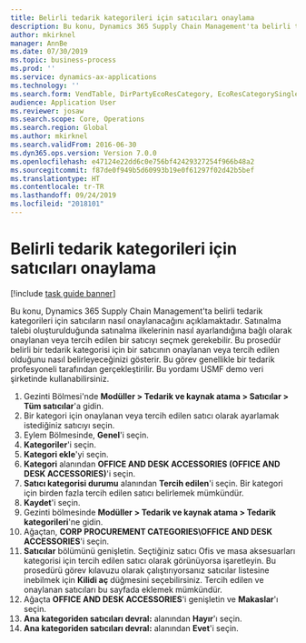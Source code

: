 ```yaml
---
title: Belirli tedarik kategorileri için satıcıları onaylama
description: Bu konu, Dynamics 365 Supply Chain Management'ta belirli tedarik kategorileri için satıcıların nasıl onaylanacağını açıklamaktadır.
author: mkirknel
manager: AnnBe
ms.date: 07/30/2019
ms.topic: business-process
ms.prod: ''
ms.service: dynamics-ax-applications
ms.technology: ''
ms.search.form: VendTable, DirPartyEcoResCategory, EcoResCategorySingleLookup, ProcCategoryHierarchyManagement
audience: Application User
ms.reviewer: josaw
ms.search.scope: Core, Operations
ms.search.region: Global
ms.author: mkirknel
ms.search.validFrom: 2016-06-30
ms.dyn365.ops.version: Version 7.0.0
ms.openlocfilehash: e47124e22dd6c0e756bf42429327254f966b48a2
ms.sourcegitcommit: f87de0f949b5d60993b19e0f61297f02d42b5bef
ms.translationtype: HT
ms.contentlocale: tr-TR
ms.lasthandoff: 09/24/2019
ms.locfileid: "2018101"
---
```

# <a name="approve-vendors-for-specific-procurement-categories"></a>Belirli tedarik kategorileri için satıcıları onaylama

[!include [task guide banner](../../includes/task-guide-banner.md)]

Bu konu, Dynamics 365 Supply Chain Management'ta belirli tedarik kategorileri için satıcıların nasıl onaylanacağını açıklamaktadır. Satınalma talebi oluşturulduğunda satınalma ilkelerinin nasıl ayarlandığına bağlı olarak onaylanan veya tercih edilen bir satıcıyı seçmek gerekebilir. Bu prosedür belirli bir tedarik kategorisi için bir satıcının onaylanan veya tercih edilen olduğunu nasıl belirleyeceğinizi gösterir. Bu görev genellikle bir tedarik profesyoneli tarafından gerçekleştirilir. Bu yordamı USMF demo veri şirketinde kullanabilirsiniz.

1. Gezinti Bölmesi'nde **Modüller > Tedarik ve kaynak atama > Satıcılar > Tüm satıcılar**'a gidin.
2. Bir kategori için onaylanan veya tercih edilen satıcı olarak ayarlamak istediğiniz satıcıyı seçin.
3. Eylem Bölmesinde, **Genel**'i seçin.
4. **Kategoriler**'i seçin.
5. **Kategori ekle**'yi seçin.
6. **Kategori** alanından **OFFICE AND DESK ACCESSORIES (OFFICE AND DESK ACCESSORIES)**'i seçin.
7. **Satıcı kategorisi durumu** alanından **Tercih edilen**'i seçin. Bir kategori için birden fazla tercih edilen satıcı belirlemek mümkündür.  
8. **Kaydet**'i seçin.
9. Gezinti bölmesinde **Modüller > Tedarik ve kaynak atama > Tedarik kategorileri**'ne gidin.
10. Ağaçtan, **CORP PROCUREMENT CATEGORIES\OFFICE AND DESK ACCESSORIES**'i seçin.
11. **Satıcılar** bölümünü genişletin. Seçtiğiniz satıcı Ofis ve masa aksesuarları kategorisi için tercih edilen satıcı olarak görünüyorsa işaretleyin. Bu prosedürü görev kılavuzu olarak çalıştırıyorsanız satıcılar listesine inebilmek için **Kilidi aç** düğmesini seçebilirsiniz.  Tercih edilen ve onaylanan satıcıları bu sayfada eklemek mümkündür.  
12. Ağaçta **OFFICE AND DESK ACCESSORIES**'i genişletin ve **Makaslar**'ı seçin.
13. **Ana kategoriden satıcıları devral:** alanından **Hayır**'ı seçin.
14. **Ana kategoriden satıcıları devral:** alanından **Evet**'i seçin.


